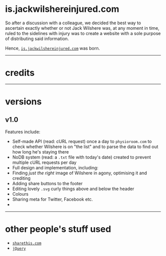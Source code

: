 # is.jackwilshereinjured.com

So after a discussion with a colleague, we decided the best way to ascertain exactly whether or not Jack Wilshere was, at any moment in time, ruled to the sidelines with injury was to create a website with a sole purpose of distributing said information.

Hence, <a href="https://is.jackwilshereinjured.com/" target="_blank">`is.jackwilshereinjured.com`</a> was born.

<hr>

# credits


<hr>

# versions

## v1.0

Features include:

* Self-made API (read: cURL request) once a day to `physioroom.com` to check whether Wilshere is on "the list" and to parse the data to find out how long he's staying there
* NoDB system (read: a `.txt` file with today's date) created to prevent multiple cURL requests per day
* Full design and implementation, including:
 * Finding <i>just the right</i> image of Wilshere in agony, optimising it and crediting
 * Adding share buttons to the footer
 * Editing lovely `.svg` curly things above and below the header
 * Colours
* Sharing meta for Twitter, Facebook etc.
* 
<hr>

# other people's stuff used

* <a href="http://www.sharethis.com/">`sharethis.com`</a>
* <a href="https://jquery.com/">`jQuery`</a>
